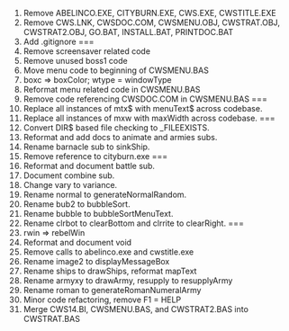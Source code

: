 1. Remove ABELINCO.EXE, CITYBURN.EXE, CWS.EXE, CWSTITLE.EXE
2. Remove CWS.LNK, CWSDOC.COM, CWSMENU.OBJ, CWSTRAT.OBJ, CWSTRAT2.OBJ, GO.BAT, INSTALL.BAT, PRINTDOC.BAT
3. Add .gitignore
===
4. Remove screensaver related code
5. Remove unused boss1 code
6. Move menu code to beginning of CWSMENU.BAS
7. boxc => boxColor; wtype = windowType
8. Reformat menu related code in CWSMENU.BAS
9. Remove code referencing CWSDOC.COM in CWSMENU.BAS
===
10. Replace all instances of mtx$ with menuText$ across codebase.
11. Replace all instances of mxw with maxWidth across codebase.
===
12. Convert DIR$ based file checking to _FILEEXISTS.
13. Reformat and add docs to animate and armies subs.
14. Rename barnacle sub to sinkShip.
15. Remove reference to cityburn.exe
===
16. Reformat and document battle sub.
17. Document combine sub.
18. Change vary to variance.
19. Rename normal to generateNormalRandom.
20. Rename bub2 to bubbleSort.
21. Rename bubble to bubbleSortMenuText.
22. Rename clrbot to clearBottom and clrrite to clearRight.
===
23. rwin => rebelWin
24. Reformat and document void
25. Remove calls to abelinco.exe and cwstitle.exe
26. Rename image2 to displayMessageBox
27. Rename ships to drawShips, reformat mapText
28. Rename armyxy to drawArmy, resupply to resupplyArmy
29. Rename roman to generateRomanNumeralArmy
30. Minor code refactoring, remove F1 = HELP
31. Merge CWS14.BI, CWSMENU.BAS, and CWSTRAT2.BAS into CWSTRAT.BAS